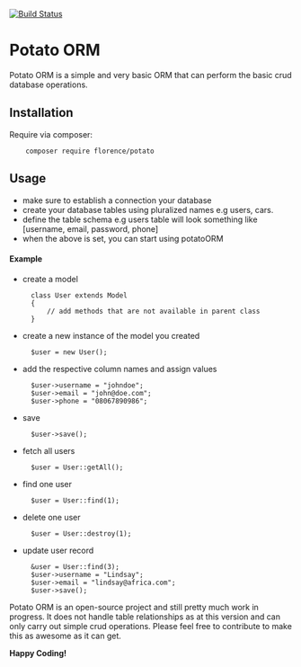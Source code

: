 [![Build Status](https://travis-ci.org/andela-fokosun/Checkpoint2.svg?branch=master)](https://travis-ci.org/andela-fokosun/Checkpoint2)

# Potato ORM
Potato ORM is a simple and very basic ORM that can perform the basic crud database operations.

## Installation

Require via composer:

```
    composer require florence/potato
```

## Usage

- make sure to establish a connection your database
- create your database tables using pluralized names e.g users, cars.
- define the table schema e.g users table will look something like 
[username, email, password, phone]
- when the above is set, you can start using potatoORM

#### Example
- create a model

        class User extends Model
        {
            // add methods that are not available in parent class
        }
        
- create a new instance of the model you created

        $user = new User();
        
- add the respective column names and assign values

        $user->username = "johndoe";
        $user->email = "john@doe.com";
        $user->phone = "08067890986";
        
- save

        $user->save();

- fetch all users

        $user = User::getAll();

- find one user

        $user = User::find(1);

- delete one user

        $user = User::destroy(1);

- update user record

        &user = User::find(3);
        $user->username = "Lindsay";
        $user->email = "lindsay@africa.com";
        $user->save();     
        

Potato ORM is an open-source project and still pretty much work in 
progress. It does not handle table relationships as at this version 
and can only carry out simple crud operations. Please feel free to 
contribute to make this as awesome as it can get.

**Happy Coding!**
